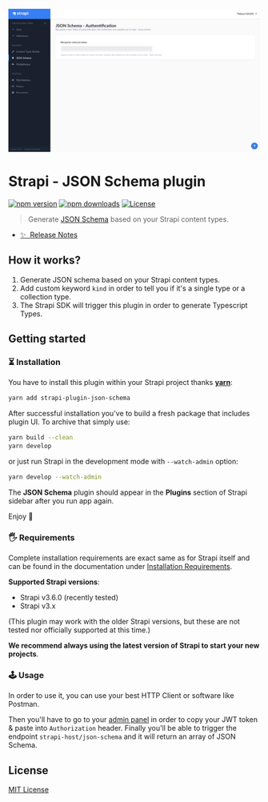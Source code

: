 ![strapi-plugin-json-schema](./public/assets/preview.png)
# Strapi - JSON Schema plugin

[![npm version][npm-version-src]][npm-version-href]
[![npm downloads][npm-downloads-src]][npm-downloads-href]
[![License][license-src]][license-href]

> Generate [JSON Schema](https://json-schema.org) based on your Strapi content types.

- [✨ &nbsp;Release Notes](https://github.com/stun3r/strapi-plugin-json-schema/releases)

## How it works?

1. Generate JSON schema based on your Strapi content types.
2. Add custom keyword `kind` in order to tell you if it's a single type or a collection type.
3. The Strapi SDK will trigger this plugin in order to generate Typescript Types.

## Getting started

### ⏳ Installation

You have to install this plugin within your Strapi project thanks [**yarn**](https://classic.yarnpkg.com/en/docs/install/):
```bash
yarn add strapi-plugin-json-schema
```

After successful installation you've to build a fresh package that includes plugin UI. To archive that simply use:

```bash
yarn build --clean
yarn develop
```

or just run Strapi in the development mode with `--watch-admin` option:

```bash
yarn develop --watch-admin
```

The **JSON Schema** plugin should appear in the **Plugins** section of Strapi sidebar after you run app again.

Enjoy 🎉

### 🖐 Requirements

Complete installation requirements are exact same as for Strapi itself and can be found in the documentation under <a href="https://strapi.io/documentation/v3.x/installation/cli.html#step-1-make-sure-requirements-are-met">Installation Requirements</a>.

**Supported Strapi versions**:

- Strapi v3.6.0 (recently tested)
- Strapi v3.x

(This plugin may work with the older Strapi versions, but these are not tested nor officially supported at this time.)

**We recommend always using the latest version of Strapi to start your new projects**.

### 🕹 Usage

In order to use it, you can use your best HTTP Client or software like Postman.

Then you'll have to go to your [admin panel](http://localhost:1337/admin/plugins/json-schema) in order to copy your JWT token & paste into `Authorization` header.
Finally you'll be able to trigger the endpoint `strapi-host/json-schema` and it will return an array of JSON Schema.

## License

[MIT License](./LICENSE)

<!-- Badges -->
[npm-version-src]: https://img.shields.io/npm/v/strapi-plugin-json-schema/latest.svg?style=flat-square
[npm-version-href]: https://npmjs.com/package/strapi-plugin-json-schema

[npm-downloads-src]: https://img.shields.io/npm/dt/strapi-plugin-json-schema.svg?style=flat-square
[npm-downloads-href]: https://npmjs.com/package/strapi-plugin-json-schema

[license-src]: https://img.shields.io/npm/l/strapi-plugin-json-schema.svg?style=flat-square
[license-href]: ./LICENSE